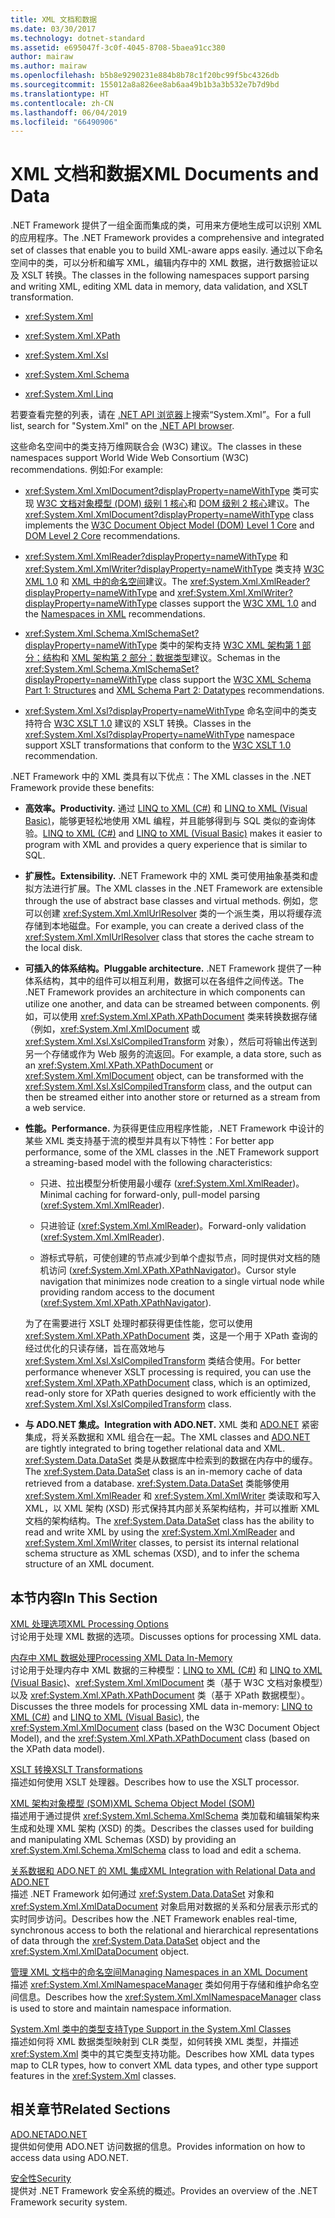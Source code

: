 ```yaml
---
title: XML 文档和数据
ms.date: 03/30/2017
ms.technology: dotnet-standard
ms.assetid: e695047f-3c0f-4045-8708-5baea91cc380
author: mairaw
ms.author: mairaw
ms.openlocfilehash: b5b8e9290231e884b8b78c1f20bc99f5bc4326db
ms.sourcegitcommit: 155012a8a826ee8ab6aa49b1b3a3b532e7b7d9bd
ms.translationtype: HT
ms.contentlocale: zh-CN
ms.lasthandoff: 06/04/2019
ms.locfileid: "66490906"
---
```

# <a name="xml-documents-and-data"></a><span data-ttu-id="241cb-102">XML 文档和数据</span><span class="sxs-lookup"><span data-stu-id="241cb-102">XML Documents and Data</span></span>
<span data-ttu-id="241cb-103">.NET Framework 提供了一组全面而集成的类，可用来方便地生成可以识别 XML 的应用程序。</span><span class="sxs-lookup"><span data-stu-id="241cb-103">The .NET Framework provides a comprehensive and integrated set of classes that enable you to build XML-aware apps easily.</span></span> <span data-ttu-id="241cb-104">通过以下命名空间中的类，可以分析和编写 XML，编辑内存中的 XML 数据，进行数据验证以及 XSLT 转换。</span><span class="sxs-lookup"><span data-stu-id="241cb-104">The classes in the following namespaces support parsing and writing XML, editing XML data in memory, data validation, and XSLT transformation.</span></span>  
  
- <xref:System.Xml>  
  
- <xref:System.Xml.XPath>  
  
- <xref:System.Xml.Xsl>  
  
- <xref:System.Xml.Schema>  
  
- <xref:System.Xml.Linq>  
  
 <span data-ttu-id="241cb-105">若要查看完整的列表，请在 [.NET API 浏览器](https://docs.microsoft.com/dotnet/api/?term=system.xml)上搜索“System.Xml”。</span><span class="sxs-lookup"><span data-stu-id="241cb-105">For a full list, search for "System.Xml" on the [.NET API browser](https://docs.microsoft.com/dotnet/api/?term=system.xml).</span></span>  
  
 <span data-ttu-id="241cb-106">这些命名空间中的类支持万维网联合会 (W3C) 建议。</span><span class="sxs-lookup"><span data-stu-id="241cb-106">The classes in these namespaces support World Wide Web Consortium (W3C) recommendations.</span></span> <span data-ttu-id="241cb-107">例如:</span><span class="sxs-lookup"><span data-stu-id="241cb-107">For example:</span></span>  
  
- <span data-ttu-id="241cb-108"><xref:System.Xml.XmlDocument?displayProperty=nameWithType> 类可实现 [W3C 文档对象模型 (DOM) 级别 1 核心](https://www.w3.org/TR/REC-DOM-Level-1/)和 [DOM 级别 2 核心](https://www.w3.org/TR/DOM-Level-2-Core/)建议。</span><span class="sxs-lookup"><span data-stu-id="241cb-108">The <xref:System.Xml.XmlDocument?displayProperty=nameWithType> class implements the [W3C Document Object Model (DOM) Level 1 Core](https://www.w3.org/TR/REC-DOM-Level-1/) and [DOM Level 2 Core](https://www.w3.org/TR/DOM-Level-2-Core/) recommendations.</span></span>  
  
- <span data-ttu-id="241cb-109"><xref:System.Xml.XmlReader?displayProperty=nameWithType> 和 <xref:System.Xml.XmlWriter?displayProperty=nameWithType> 类支持 [W3C XML 1.0](https://www.w3.org/TR/2006/REC-xml-20060816/) 和 [XML 中的命名空间](https://www.w3.org/TR/REC-xml-names/)建议。</span><span class="sxs-lookup"><span data-stu-id="241cb-109">The <xref:System.Xml.XmlReader?displayProperty=nameWithType> and <xref:System.Xml.XmlWriter?displayProperty=nameWithType> classes support the [W3C XML 1.0](https://www.w3.org/TR/2006/REC-xml-20060816/) and the [Namespaces in XML](https://www.w3.org/TR/REC-xml-names/) recommendations.</span></span>  
  
- <span data-ttu-id="241cb-110"><xref:System.Xml.Schema.XmlSchemaSet?displayProperty=nameWithType> 类中的架构支持 [W3C XML 架构第 1 部分：结构](https://www.w3.org/TR/xmlschema-1/)和 [XML 架构第 2 部分：数据类型](https://www.w3.org/TR/xmlschema-2/)建议。</span><span class="sxs-lookup"><span data-stu-id="241cb-110">Schemas in the <xref:System.Xml.Schema.XmlSchemaSet?displayProperty=nameWithType> class support the [W3C XML Schema Part 1: Structures](https://www.w3.org/TR/xmlschema-1/) and [XML Schema Part 2: Datatypes](https://www.w3.org/TR/xmlschema-2/) recommendations.</span></span>  
  
- <span data-ttu-id="241cb-111"><xref:System.Xml.Xsl?displayProperty=nameWithType> 命名空间中的类支持符合 [W3C XSLT 1.0](https://www.w3.org/TR/xslt) 建议的 XSLT 转换。</span><span class="sxs-lookup"><span data-stu-id="241cb-111">Classes in the <xref:System.Xml.Xsl?displayProperty=nameWithType> namespace support XSLT transformations that conform to the [W3C XSLT 1.0](https://www.w3.org/TR/xslt) recommendation.</span></span>  
  
 <span data-ttu-id="241cb-112">.NET Framework 中的 XML 类具有以下优点：</span><span class="sxs-lookup"><span data-stu-id="241cb-112">The XML classes in the .NET Framework provide these benefits:</span></span>  
  
- <span data-ttu-id="241cb-113">**高效率。**</span><span class="sxs-lookup"><span data-stu-id="241cb-113">**Productivity.**</span></span> <span data-ttu-id="241cb-114">通过 [LINQ to XML (C#)](../../../csharp/programming-guide/concepts/linq/linq-to-xml-overview.md) 和 [LINQ to XML (Visual Basic)](../../../visual-basic/programming-guide/concepts/linq/linq-to-xml.md)，能够更轻松地使用 XML 编程，并且能够得到与 SQL 类似的查询体验。</span><span class="sxs-lookup"><span data-stu-id="241cb-114">[LINQ to XML (C#)](../../../csharp/programming-guide/concepts/linq/linq-to-xml-overview.md) and [LINQ to XML (Visual Basic)](../../../visual-basic/programming-guide/concepts/linq/linq-to-xml.md) makes it easier to program with XML and provides a query experience that is similar to SQL.</span></span>  
  
- <span data-ttu-id="241cb-115">**扩展性。**</span><span class="sxs-lookup"><span data-stu-id="241cb-115">**Extensibility.**</span></span> <span data-ttu-id="241cb-116">.NET Framework 中的 XML 类可使用抽象基类和虚拟方法进行扩展。</span><span class="sxs-lookup"><span data-stu-id="241cb-116">The XML classes in the .NET Framework are extensible through the use of abstract base classes and virtual methods.</span></span> <span data-ttu-id="241cb-117">例如，您可以创建 <xref:System.Xml.XmlUrlResolver> 类的一个派生类，用以将缓存流存储到本地磁盘。</span><span class="sxs-lookup"><span data-stu-id="241cb-117">For example, you can create a derived class of the <xref:System.Xml.XmlUrlResolver> class that stores the cache stream to the local disk.</span></span>  
  
- <span data-ttu-id="241cb-118">**可插入的体系结构。**</span><span class="sxs-lookup"><span data-stu-id="241cb-118">**Pluggable architecture.**</span></span> <span data-ttu-id="241cb-119">.NET Framework 提供了一种体系结构，其中的组件可以相互利用，数据可以在各组件之间传送。</span><span class="sxs-lookup"><span data-stu-id="241cb-119">The .NET Framework provides an architecture in which components can utilize one another, and data can be streamed between components.</span></span> <span data-ttu-id="241cb-120">例如，可以使用 <xref:System.Xml.XPath.XPathDocument> 类来转换数据存储（例如，<xref:System.Xml.XmlDocument> 或 <xref:System.Xml.Xsl.XslCompiledTransform> 对象），然后可将输出传送到另一个存储或作为 Web 服务的流返回。</span><span class="sxs-lookup"><span data-stu-id="241cb-120">For example, a data store, such as an <xref:System.Xml.XPath.XPathDocument> or <xref:System.Xml.XmlDocument> object, can be transformed with the <xref:System.Xml.Xsl.XslCompiledTransform> class, and the output can then be streamed either into another store or returned as a stream from a web service.</span></span>  
  
- <span data-ttu-id="241cb-121">**性能。**</span><span class="sxs-lookup"><span data-stu-id="241cb-121">**Performance.**</span></span> <span data-ttu-id="241cb-122">为获得更佳应用程序性能，.NET Framework 中设计的某些 XML 类支持基于流的模型并具有以下特性：</span><span class="sxs-lookup"><span data-stu-id="241cb-122">For better app performance, some of the XML classes in the .NET Framework support a streaming-based model with the following characteristics:</span></span>  
  
    - <span data-ttu-id="241cb-123">只进、拉出模型分析使用最小缓存 (<xref:System.Xml.XmlReader>)。</span><span class="sxs-lookup"><span data-stu-id="241cb-123">Minimal caching for forward-only, pull-model parsing (<xref:System.Xml.XmlReader>).</span></span>  
  
    - <span data-ttu-id="241cb-124">只进验证 (<xref:System.Xml.XmlReader>)。</span><span class="sxs-lookup"><span data-stu-id="241cb-124">Forward-only validation (<xref:System.Xml.XmlReader>).</span></span>  
  
    - <span data-ttu-id="241cb-125">游标式导航，可使创建的节点减少到单个虚拟节点，同时提供对文档的随机访问 (<xref:System.Xml.XPath.XPathNavigator>)。</span><span class="sxs-lookup"><span data-stu-id="241cb-125">Cursor style navigation that minimizes node creation to a single virtual node while providing random access to the document (<xref:System.Xml.XPath.XPathNavigator>).</span></span>  
  
     <span data-ttu-id="241cb-126">为了在需要进行 XSLT 处理时都获得更佳性能，您可以使用 <xref:System.Xml.XPath.XPathDocument> 类，这是一个用于 XPath 查询的经过优化的只读存储，旨在高效地与 <xref:System.Xml.Xsl.XslCompiledTransform> 类结合使用。</span><span class="sxs-lookup"><span data-stu-id="241cb-126">For better performance whenever XSLT processing is required, you can use the <xref:System.Xml.XPath.XPathDocument> class, which is an optimized, read-only store for XPath queries designed to work efficiently with the <xref:System.Xml.Xsl.XslCompiledTransform> class.</span></span>  
  
- <span data-ttu-id="241cb-127">**与 ADO.NET 集成。**</span><span class="sxs-lookup"><span data-stu-id="241cb-127">**Integration with ADO.NET.**</span></span> <span data-ttu-id="241cb-128">XML 类和 [ADO.NET](../../../../docs/framework/data/adonet/index.md) 紧密集成，将关系数据和 XML 组合在一起。</span><span class="sxs-lookup"><span data-stu-id="241cb-128">The XML classes and [ADO.NET](../../../../docs/framework/data/adonet/index.md) are tightly integrated to bring together relational data and XML.</span></span> <span data-ttu-id="241cb-129"><xref:System.Data.DataSet> 类是从数据库中检索到的数据在内存中的缓存。</span><span class="sxs-lookup"><span data-stu-id="241cb-129">The <xref:System.Data.DataSet> class is an in-memory cache of data retrieved from a database.</span></span> <span data-ttu-id="241cb-130"><xref:System.Data.DataSet> 类能够使用 <xref:System.Xml.XmlReader> 和 <xref:System.Xml.XmlWriter> 类读取和写入 XML，以 XML 架构 (XSD) 形式保持其内部关系架构结构，并可以推断 XML 文档的架构结构。</span><span class="sxs-lookup"><span data-stu-id="241cb-130">The <xref:System.Data.DataSet> class has the ability to read and write XML by using the <xref:System.Xml.XmlReader> and <xref:System.Xml.XmlWriter> classes, to persist its internal relational schema structure as XML schemas (XSD), and to infer the schema structure of an XML document.</span></span>  
  
## <a name="in-this-section"></a><span data-ttu-id="241cb-131">本节内容</span><span class="sxs-lookup"><span data-stu-id="241cb-131">In This Section</span></span>  
 [<span data-ttu-id="241cb-132">XML 处理选项</span><span class="sxs-lookup"><span data-stu-id="241cb-132">XML Processing Options</span></span>](../../../../docs/standard/data/xml/xml-processing-options.md)  
 <span data-ttu-id="241cb-133">讨论用于处理 XML 数据的选项。</span><span class="sxs-lookup"><span data-stu-id="241cb-133">Discusses options for processing XML data.</span></span>  
  
 [<span data-ttu-id="241cb-134">内存中 XML 数据处理</span><span class="sxs-lookup"><span data-stu-id="241cb-134">Processing XML Data In-Memory</span></span>](../../../../docs/standard/data/xml/processing-xml-data-in-memory.md)  
 <span data-ttu-id="241cb-135">讨论用于处理内存中 XML 数据的三种模型：[LINQ to XML (C#)](../../../csharp/programming-guide/concepts/linq/linq-to-xml.md) 和 [LINQ to XML (Visual Basic)](../../../visual-basic/programming-guide/concepts/linq/linq-to-xml.md)、<xref:System.Xml.XmlDocument> 类（基于 W3C 文档对象模型）以及 <xref:System.Xml.XPath.XPathDocument> 类（基于 XPath 数据模型）。</span><span class="sxs-lookup"><span data-stu-id="241cb-135">Discusses the three models for processing XML data in-memory: [LINQ to XML (C#)](../../../csharp/programming-guide/concepts/linq/linq-to-xml.md) and [LINQ to XML (Visual Basic)](../../../visual-basic/programming-guide/concepts/linq/linq-to-xml.md), the <xref:System.Xml.XmlDocument> class (based on the W3C Document Object Model), and the <xref:System.Xml.XPath.XPathDocument> class (based on the XPath data model).</span></span>  
  
 [<span data-ttu-id="241cb-136">XSLT 转换</span><span class="sxs-lookup"><span data-stu-id="241cb-136">XSLT Transformations</span></span>](../../../../docs/standard/data/xml/xslt-transformations.md)  
 <span data-ttu-id="241cb-137">描述如何使用 XSLT 处理器。</span><span class="sxs-lookup"><span data-stu-id="241cb-137">Describes how to use the XSLT processor.</span></span>  
  
 [<span data-ttu-id="241cb-138">XML 架构对象模型 (SOM)</span><span class="sxs-lookup"><span data-stu-id="241cb-138">XML Schema Object Model (SOM)</span></span>](../../../../docs/standard/data/xml/xml-schema-object-model-som.md)  
 <span data-ttu-id="241cb-139">描述用于通过提供 <xref:System.Xml.Schema.XmlSchema> 类加载和编辑架构来生成和处理 XML 架构 (XSD) 的类。</span><span class="sxs-lookup"><span data-stu-id="241cb-139">Describes the classes used for building and manipulating XML Schemas (XSD) by providing an <xref:System.Xml.Schema.XmlSchema> class to load and edit a schema.</span></span>  
  
 [<span data-ttu-id="241cb-140">关系数据和 ADO.NET 的 XML 集成</span><span class="sxs-lookup"><span data-stu-id="241cb-140">XML Integration with Relational Data and ADO.NET</span></span>](../../../../docs/standard/data/xml/xml-integration-with-relational-data-and-adonet.md)  
 <span data-ttu-id="241cb-141">描述 .NET Framework 如何通过 <xref:System.Data.DataSet> 对象和 <xref:System.Xml.XmlDataDocument> 对象启用对数据的关系和分层表示形式的实时同步访问。</span><span class="sxs-lookup"><span data-stu-id="241cb-141">Describes how the .NET Framework enables real-time, synchronous access to both the relational and hierarchical representations of data through the <xref:System.Data.DataSet> object and the <xref:System.Xml.XmlDataDocument> object.</span></span>  
  
 [<span data-ttu-id="241cb-142">管理 XML 文档中的命名空间</span><span class="sxs-lookup"><span data-stu-id="241cb-142">Managing Namespaces in an XML Document</span></span>](../../../../docs/standard/data/xml/managing-namespaces-in-an-xml-document.md)  
 <span data-ttu-id="241cb-143">描述 <xref:System.Xml.XmlNamespaceManager> 类如何用于存储和维护命名空间信息。</span><span class="sxs-lookup"><span data-stu-id="241cb-143">Describes how the <xref:System.Xml.XmlNamespaceManager> class is used to store and maintain namespace information.</span></span>  
  
 [<span data-ttu-id="241cb-144">System.Xml 类中的类型支持</span><span class="sxs-lookup"><span data-stu-id="241cb-144">Type Support in the System.Xml Classes</span></span>](../../../../docs/standard/data/xml/type-support-in-the-system-xml-classes.md)  
 <span data-ttu-id="241cb-145">描述如何将 XML 数据类型映射到 CLR 类型，如何转换 XML 类型，并描述 <xref:System.Xml> 类中的其它类型支持功能。</span><span class="sxs-lookup"><span data-stu-id="241cb-145">Describes how XML data types map to CLR types, how to convert XML data types, and other type support features in the <xref:System.Xml> classes.</span></span>  
  
## <a name="related-sections"></a><span data-ttu-id="241cb-146">相关章节</span><span class="sxs-lookup"><span data-stu-id="241cb-146">Related Sections</span></span>  
 [<span data-ttu-id="241cb-147">ADO.NET</span><span class="sxs-lookup"><span data-stu-id="241cb-147">ADO.NET</span></span>](../../../../docs/framework/data/adonet/index.md)  
 <span data-ttu-id="241cb-148">提供如何使用 ADO.NET 访问数据的信息。</span><span class="sxs-lookup"><span data-stu-id="241cb-148">Provides information on how to access data using ADO.NET.</span></span>  
  
 [<span data-ttu-id="241cb-149">安全性</span><span class="sxs-lookup"><span data-stu-id="241cb-149">Security</span></span>](../../../../docs/standard/security/index.md)  
 <span data-ttu-id="241cb-150">提供对 .NET Framework 安全系统的概述。</span><span class="sxs-lookup"><span data-stu-id="241cb-150">Provides an overview of the .NET Framework security system.</span></span>  

